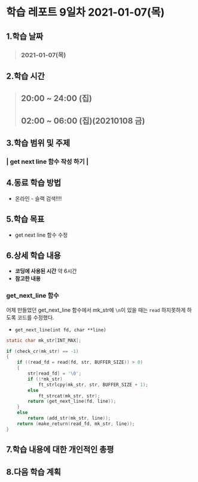# 학습 레포트 9일차 2021-01-07(목)
## 1.학습 날짜
> ### 2021-01-07(목)
## 2.학습 시간
> ## 20:00 ~ 24:00 (집)
> ## 02:00 ~ 06:00 (집)(20210108 금)
## 3.학습 범위 및 주제
### | get next line 함수 작성 하기 |
## 4.동료 학습 방법
- 온라인 - 슬랙 검색!!!!
## 5.학습 목표
- get next line 함수 수정
## 6.상세 학습 내용
- **코딩에 사용된 시간** 약 6시간
- **참고한 내용**

### get_next_line 함수
어제 만들었던 get_next_line 함수에서 mk_str에 `\n`이 있을 때는 `read` 하지못하게 하도록 코드를 수정했다.
- `get_next_line(int fd, char **line)`
```c
static char mk_str[INT_MAX];

if (check_cr(mk_str) == -1)
{
    if ((read_fd = read(fd, str, BUFFER_SIZE)) > 0)
    {
        str[read_fd] = '\0';
        if (!*mk_str)
            ft_strlcpy(mk_str, str, BUFFER_SIZE + 1);
        else
            ft_strcat(mk_str, str);
        return (get_next_line(fd, line));
    }
    else
        return (add_str(mk_str, line));
    return (make_return(read_fd, mk_str, line));
}
```

## 7.학습 내용에 대한 개인적인 총평
## 8.다음 학습 계획